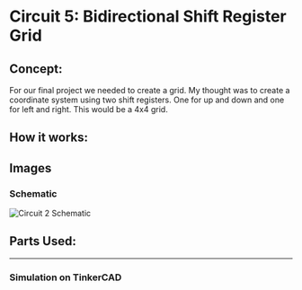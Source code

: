 # Circuit 5: Bidirectional Shift Register Grid
## Concept:
For our final project we needed to create a grid. My thought was to create a coordinate system using two shift registers. One for up and down and one for left and right. This would be a 4x4 grid.

## How it works:

## Images
### Schematic
![Circuit 2 Schematic](Circuit_2_Schematic.png)

## Parts Used:

***
### Simulation on TinkerCAD

